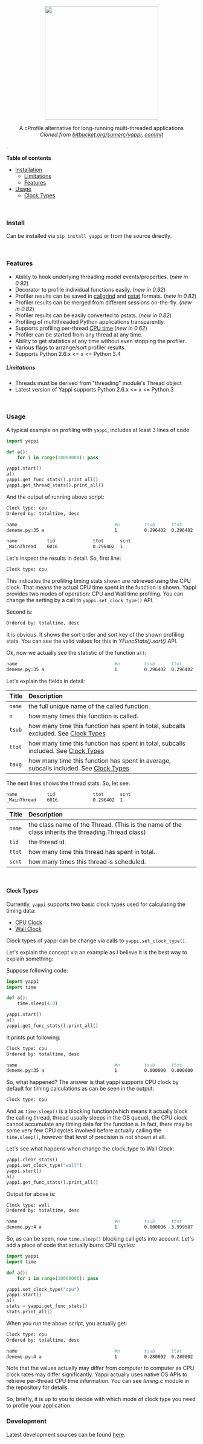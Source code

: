 <p align=center><img width=300 src=https://user-images.githubusercontent.com/2152766/44388275-9fe5b200-a51f-11e8-80b0-a9a1c2f7174d.png></p>

<p align=center>A cProfile alternative for long-running multi-threaded applications<br><i>Cloned from <a href=https://bitbucket.org/sumerc/yappi>bitbucket.org/sumerc/yappi</a>, <a href=https://bitbucket.org/sumerc/yappi/commits/bf48b53eb3ce51a21e58b5223f10b19e1c3351c9?at=default>commit</a></i></p>.

**Table of contents**

- [Installation](#installation)
  - [Limitations](#limitations)
  - [Features](#features)
- [Usage](#usage)
  - [Clock Types](#clock-types)

<br>

### Install

Can be installed via `pip install yappi` or from the source directly.

<br>

### Features

- Ability to hook underlying threading model events/properties. (*new in 0.92*)
- Decorator to profile individual functions easily. (*new in 0.92*)
- Profiler results can be saved in [callgrind][] and [pstat][] formats. (*new in 0.82*) 
- Profiler results can be merged from different sessions on-the-fly. (*new in 0.82*)
- Profiler results can be easily converted to pstats. (*new in 0.82*) 
- Profiling of multithreaded Python applications transparently. 
- Supports profiling per-thread [CPU time][] (*new in 0.62*)
- Profiler can be started from any thread at any time.
- Ability to get statistics at any time without even stopping the profiler.
- Various flags to arrange/sort profiler results.
- Supports Python 2.6.x <= x <= Python 3.4
	
##### Limitations

- Threads must be derived from "threading" module's Thread object
- Latest version of Yappi supports Python 2.6.x <= x <= Python.3

[callgrind]: http://valgrind.org/docs/manual/cl-format.html
[pstat]: http://docs.python.org/3.4/library/profile.html#pstats.Stats
[CPU time]: http://en.wikipedia.org/wiki/CPU_time

<br>

### Usage

A typical example on profiling with `yappi`, includes at least 3 lines of code:

```python
import yappi

def a(): 
    for i in range(10000000): pass

yappi.start()
a()
yappi.get_func_stats().print_all()
yappi.get_thread_stats().print_all()
```

And the output of running above script:

```bash
Clock type: cpu
Ordered by: totaltime, desc

name                                    #n         tsub      ttot      tavg
deneme.py:35 a                          1          0.296402  0.296402  0.296402

name           tid              ttot      scnt
_MainThread    6016             0.296402  1
```

Let's inspect the results in detail. So, first line:

```bash
Clock type: cpu
```

This indicates the profiling timing stats shown are retrieved using the CPU clock. That means the actual CPU time spent in the function is shown. Yappi provides two modes of operation: CPU and Wall time profiling. You can change the setting by a call to
`yappi.set_clock_type()` API.

Second is:

```bash
Ordered by: totaltime, desc
```

It is obvious. It shows the sort order and sort key of the shown
profiling stats. You can see the valid values for this in
*YFuncStats().sort()* API.

Ok, now we actually see the statistic of the function `a()`:

```bash
name                                    #n         tsub      ttot      tavg
deneme.py:35 a                          1          0.296402  0.296402  0.296402
```

Let's explain the fields in detail:

| Title   | Description
|:--------|:--------------
| `name`  | the full unique name of the called function. 
| `n`     | how many times this function is called. 
| `tsub`  | how many time this function has spent in total, subcalls excluded. See [Clock Types](#clock-types) 
| `ttot`  | how many time this function has spent in total, subcalls included. See [Clock Types](#clock-types) 
| `tavg`  | how many time this function has spent in average, subcalls included. See [Clock Types](#clock-types)

The next lines shows the thread stats. So, let see:

```bash
name           tid              ttot      scnt
_MainThread    6016             0.296402  1
```

| Title   | Description
|:--------|:------------
| `name`  | the class name of the Thread. (This is the name of the class inherits the threading.Thread class) 
| `tid`   | the thread id.
| `ttot`  | how many time this thread has spent in total.
| `scnt`  | how many times this thread is scheduled.

<br>

#### Clock Types

Currently, `yappi` supports two basic clock types used for calculating the
timing data:

- [CPU Clock](https://en.wikipedia.org/wiki/CPU_time)
- [Wall Clock](https://en.wikipedia.org/wiki/Wall_time)

Clock types of yappi can be change via calls to `yappi.set_clock_type()`.

Let's explain the concept via an example as I believe it is the best way to explain something:

Suppose following code:

```python
import yappi
import time

def a():
    time.sleep(4.0)

yappi.start()
a()
yappi.get_func_stats().print_all()   
```

It prints put following:

```bash
Clock type: cpu
Ordered by: totaltime, desc

name                                    #n         tsub      ttot      tavg
deneme.py:35 a                          1          0.000000  0.000000  0.000000
```

So, what happened? The answer is that yappi supports CPU clock by
default for timing calculations as can be seen in the output:

```bash
Clock type: cpu
```

And as `time.sleep()` is a blocking function(which means it actually block the calling thread, thread usually sleeps in the OS queue), the CPU clock cannot accumulate any timing data for the function a. In fact, there may be some very few CPU cycles involved before actually calling the `time.sleep()`, however that level of precision is not shown at all.

Let's see what happens when change the clock\_type to Wall Clock:

```python
yappi.clear_stats()
yappi.set_clock_type("wall")
yappi.start()
a()
yappi.get_func_stats().print_all()   
```

Output for above is:

```bash
Clock type: wall
Ordered by: totaltime, desc

name                                    #n         tsub      ttot      tavg
deneme.py:4 a                           1          0.000006  3.999587  3.999587
```

So, as can be seen, now `time.sleep()` blocking call gets into account. Let's add a piece of code that actually burns CPU cycles:

```python
import yappi
import time

def a():
    for i in range(10000000): pass

yappi.set_clock_type("cpu")
yappi.start()
a()
stats = yappi.get_func_stats()
stats.print_all()
```

When you run the above script, you actually get:

```bash
Clock type: cpu
Ordered by: totaltime, desc

name                                    #n         tsub      ttot      tavg
deneme.py:4 a                           1          0.280802  0.280802  0.280802
```

Note that the values actually may differ from computer to computer as CPU clock rates may differ significantly. Yappi actually uses native OS APIs to retrieve per-thread CPU time information. You can see *timing.c* module in the repository for details.

So, briefly, it is up to you to decide with which mode of clock type you need to profile your application.

### Development

Latest development sources can be found [here](http://bitbucket.org/sumerc/yappi/).
